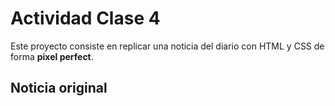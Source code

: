 # Actividad Clase 4 

Este proyecto consiste en replicar una noticia del diario con HTML y CSS de forma **pixel perfect**.

## Noticia original
<!-- https://www.infobae.com/deportes/2025/08/24/argentina-inspirada-y-aplastaron-a-los-all-blacks-la-reaccion-de-los-medios-en-nueva-zelanda-tras-el-historico-triunfo-de-los-pumas/ -->